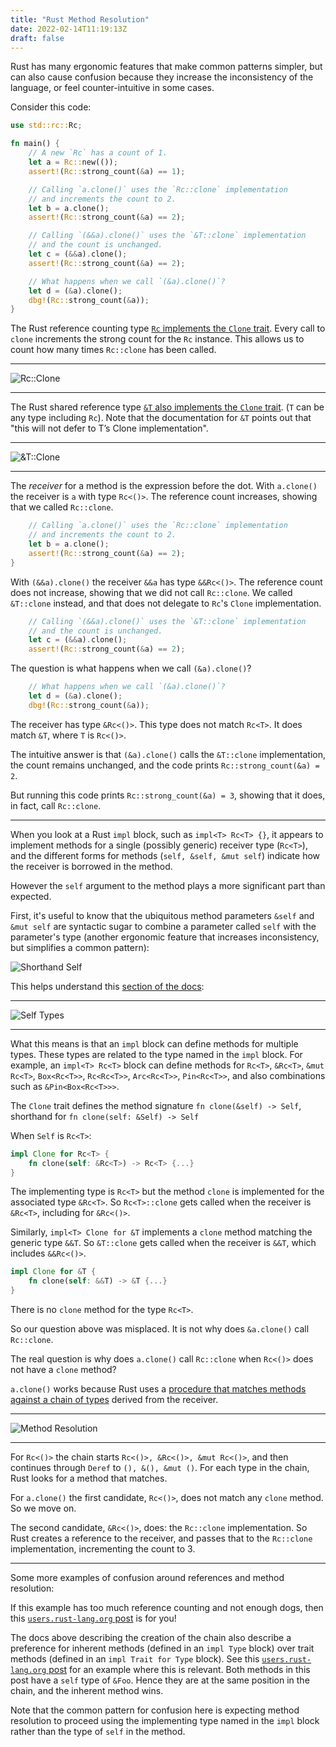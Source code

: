 ```yaml
---
title: "Rust Method Resolution"
date: 2022-02-14T11:19:13Z
draft: false
---
```


Rust has many ergonomic features that make common patterns simpler, but can also cause
confusion because they increase the inconsistency of the language, or feel counter-intuitive
in some cases.

Consider this code:
```rust
use std::rc::Rc;

fn main() {
	// A new `Rc` has a count of 1.
	let a = Rc::new(());
	assert!(Rc::strong_count(&a) == 1);

	// Calling `a.clone()` uses the `Rc::clone` implementation
	// and increments the count to 2.
	let b = a.clone();
	assert!(Rc::strong_count(&a) == 2);

	// Calling `(&&a).clone()` uses the `&T::clone` implementation
	// and the count is unchanged.
	let c = (&&a).clone();
	assert!(Rc::strong_count(&a) == 2);

	// What happens when we call `(&a).clone()`?
	let d = (&a).clone();
	dbg!(Rc::strong_count(&a));
}
```


The Rust reference counting type [`Rc` implements the `Clone` trait](https://doc.rust-lang.org/std/rc/struct.Rc.html#impl-Clone). Every call to `clone` increments the strong count for the `Rc` instance. This allows us to count how many times `Rc::clone` has been called.

---
![Rc::Clone](/rc-clone-doc.png)

---

The Rust shared reference type [`&T` also implements the `Clone` trait](https://doc.rust-lang.org/std/primitive.reference.html#trait-implementations-1). (`T` can be any type including `Rc`). Note that the documentation for `&T` points out that "this will not defer to T’s Clone implementation".

---
![&T::Clone](/ref-clone-doc.png)

---

The *receiver* for a method is the expression before the dot. With `a.clone()` the receiver is `a` with type `Rc<()>`.
The reference count increases, showing that we called `Rc::clone`.

```rust
	// Calling `a.clone()` uses the `Rc::clone` implementation
	// and increments the count to 2.
	let b = a.clone();
	assert!(Rc::strong_count(&a) == 2);
}
```

With `(&&a).clone()` the receiver `&&a` has type `&&Rc<()>`.
The reference count does not increase, showing that we did not call `Rc::clone`.
We called `&T::clone` instead, and that does not delegate to `Rc`'s `Clone` implementation.

```rust
	// Calling `(&&a).clone()` uses the `&T::clone` implementation
	// and the count is unchanged.
	let c = (&&a).clone();
	assert!(Rc::strong_count(&a) == 2);
```

The question is what happens when we call `(&a).clone()`?

```rust
	// What happens when we call `(&a).clone()`?
	let d = (&a).clone();
	dbg!(Rc::strong_count(&a));
```

The receiver has type `&Rc<()>`. This type does not match `Rc<T>`. It does match `&T`, where `T` is `Rc<()>`.

The intuitive answer is that `(&a).clone()` calls the `&T::clone` implementation, the count remains unchanged, and the code prints `Rc::strong_count(&a) = 2`.

But running this code prints `Rc::strong_count(&a) = 3`, showing that it does, in fact, call `Rc::clone`.

---

When you look at a Rust `impl` block, such as `impl<T> Rc<T> {}`, it appears to implement methods for a single (possibly generic) receiver type (`Rc<T>`), and the different forms for methods (`self, &self, &mut self`) indicate how the receiver is borrowed in the method.

However the `self` argument to the method plays a more significant part than expected.

First, it's useful to know that the ubiquitous method parameters `&self` and `&mut self` are syntactic sugar to combine a parameter called `self` with the parameter's type (another ergonomic feature that increases inconsistency, but simplifies a common pattern):

![Shorthand Self](/self-shorthand.png)

This helps understand this [section of the docs](https://doc.rust-lang.org/reference/items/associated-items.html#methods):

---
![Self Types](/self-types.png)

---

What this means is that an `impl` block can define methods for multiple types. These types are related to the type named in the `impl` block. For example, an `impl<T> Rc<T>` block can define methods for `Rc<T>`, `&Rc<T>`, `&mut Rc<T>`, `Box<Rc<T>>`, `Rc<Rc<T>>`, `Arc<Rc<T>>`, `Pin<Rc<T>>`, and also combinations such as `&Pin<Box<Rc<T>>>`.

The `Clone` trait defines the method signature `fn clone(&self) -> Self`, shorthand for `fn clone(self: &Self) -> Self`

When `Self` is `Rc<T>`:
```rust
impl Clone for Rc<T> {
	fn clone(self: &Rc<T>) -> Rc<T> {...}
}
```

The implementing type is `Rc<T>` but the method `clone` is implemented for the associated type `&Rc<T>`.
So `Rc<T>::clone` gets called when the receiver is `&Rc<T>`, including for `&Rc<()>`.

Similarly, `impl<T> Clone for &T` implements a `clone` method matching the generic type `&&T`. So `&T::clone` gets called when the receiver is `&&T`, which includes `&&Rc<()>`.

```rust
impl Clone for &T {
	fn clone(self: &&T) -> &T {...}
}
```

There is no `clone` method for the type `Rc<T>`.

So our question above was misplaced. It is not why does `&a.clone()` call `Rc::clone`.

The real question is why does `a.clone()` call `Rc::clone` when `Rc<()>` does not have a `clone` method?

`a.clone()` works because Rust uses a [procedure that matches methods against a chain of types](https://doc.rust-lang.org/reference/expressions/method-call-expr.html) derived from the receiver.

---
![Method Resolution](/method-resolution.png)

---

For `Rc<()>` the chain starts `Rc<()>, &Rc<()>, &mut Rc<()>`, and then continues through `Deref` to `(), &(), &mut ()`. For each type in the chain, Rust looks for a method that matches.

For `a.clone()` the first candidate, `Rc<()>`, does not match any `clone` method. So we move on.

The second candidate, `&Rc<()>`, does: the `Rc::clone` implementation.  So Rust creates a reference to the receiver, and passes that to the `Rc::clone` implementation, incrementing the count to 3.

---

Some more examples of confusion around references and method resolution:

If this example has too much reference counting and not enough dogs, then this [`users.rust-lang.org` post](https://users.rust-lang.org/t/when-will-auto-deref-happen-for-receiver-in-method-call/43209) is for you!

The docs above describing the creation of the chain also describe a preference for inherent methods (defined in an `impl Type` block) over trait methods (defined in an `impl Trait for Type` block).
See this [`users.rust-lang.org` post](https://users.rust-lang.org/t/method-call-resolution-behaviour/59492) for an example where this is relevant.
Both methods in this post have a `self` type of `&Foo`.
Hence they are at the same position in the chain, and the inherent method wins.

Note that the common pattern for confusion here is expecting method resolution to proceed using the implementing type named in the `impl` block rather than the type of `self` in the method.
